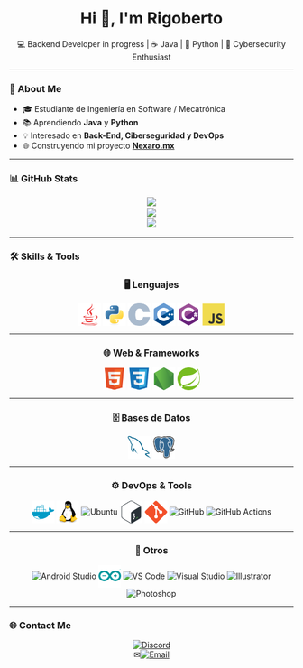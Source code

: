 <div align="center">
  <h1>Hi 👋, I'm Rigoberto</h1>
  <p>💻 Backend Developer in progress | ☕ Java | 🐍 Python | 🔐 Cybersecurity Enthusiast</p>
</div>

---

### 🚀 About Me
- 🎓 Estudiante de Ingeniería en Software / Mecatrónica  
- 📚 Aprendiendo **Java** y **Python**  
- 💡 Interesado en **Back-End, Ciberseguridad y DevOps**  
- 🌐 Construyendo mi proyecto **[Nexaro.mx](https://nexaro.mx/)**  

---

### 📊 GitHub Stats
<div align="center">
  
![](https://github-readme-stats.vercel.app/api?username=RigoHy&show_icons=true&theme=dark)  
![](https://github-readme-streak-stats.herokuapp.com/?user=RigoHy&theme=dark&hide_border=false)  
![](https://github-readme-stats.vercel.app/api/top-langs/?username=RigoHy&theme=dark&hide_border=false&layout=compact)  

</div>

---

### 🛠️ Skills & Tools
<div align="center">
  
<div align="center">

### 🖥️ Lenguajes
<img align="center" alt="Java" height="40" src="https://raw.githubusercontent.com/devicons/devicon/master/icons/java/java-plain.svg" />
<img align="center" alt="Python" height="40" src="https://raw.githubusercontent.com/devicons/devicon/master/icons/python/python-original.svg" />
<img align="center" alt="C" height="40" src="https://raw.githubusercontent.com/devicons/devicon/master/icons/c/c-original.svg" />
<img align="center" alt="C++" height="40" src="https://raw.githubusercontent.com/devicons/devicon/master/icons/cplusplus/cplusplus-original.svg" />
<img align="center" alt="C#" height="40" src="https://raw.githubusercontent.com/devicons/devicon/master/icons/csharp/csharp-original.svg" />
<img align="center" alt="JavaScript" height="40" src="https://raw.githubusercontent.com/devicons/devicon/master/icons/javascript/javascript-original.svg" />

---

### 🌐 Web & Frameworks
<img align="center" alt="HTML5" height="40" src="https://raw.githubusercontent.com/devicons/devicon/master/icons/html5/html5-original.svg" />
<img align="center" alt="CSS3" height="40" src="https://raw.githubusercontent.com/devicons/devicon/master/icons/css3/css3-original.svg" />
<img align="center" alt="Node.js" height="40" src="https://raw.githubusercontent.com/devicons/devicon/master/icons/nodejs/nodejs-original.svg" />
<img align="center" alt="Spring" height="40" src="https://raw.githubusercontent.com/devicons/devicon/master/icons/spring/spring-original.svg" />

---

### 🗄️ Bases de Datos
<img align="center" alt="MySQL" height="40" src="https://raw.githubusercontent.com/devicons/devicon/master/icons/mysql/mysql-original.svg" />
<img align="center" alt="PostgreSQL" height="40" src="https://raw.githubusercontent.com/devicons/devicon/master/icons/postgresql/postgresql-original.svg" />

---

### ⚙️ DevOps & Tools
<img align="center" alt="Docker" height="40" src="https://raw.githubusercontent.com/devicons/devicon/master/icons/docker/docker-plain.svg" />
<img align="center" alt="Linux" height="40" src="https://raw.githubusercontent.com/devicons/devicon/master/icons/linux/linux-original.svg" />
<img align="center" alt="Ubuntu" height="40" src="https://cdn.jsdelivr.net/gh/devicons/devicon/icons/ubuntu/ubuntu-plain.svg" />
<img align="center" alt="Bash" height="40" src="https://raw.githubusercontent.com/devicons/devicon/master/icons/bash/bash-original.svg" />
<img align="center" alt="Git" height="40" src="https://raw.githubusercontent.com/devicons/devicon/master/icons/git/git-original.svg" />
<img align="center" alt="GitHub" height="40" src="https://cdn.jsdelivr.net/gh/devicons/devicon/icons/github/github-original.svg" />
<img align="center" alt="GitHub Actions" height="40" src="https://cdn.jsdelivr.net/gh/devicons/devicon/icons/githubactions/githubactions-original.svg" />

---

### 📱 Otros
<img align="center" alt="Android Studio" height="40" src="https://cdn.jsdelivr.net/gh/devicons/devicon/icons/androidstudio/androidstudio-original.svg" />
<img align="center" alt="Arduino" height="40" src="https://raw.githubusercontent.com/devicons/devicon/master/icons/arduino/arduino-original.svg" />
<img align="center" alt="VS Code" height="40" src="https://cdn.jsdelivr.net/gh/devicons/devicon/icons/vscode/vscode-original.svg" />
<img align="center" alt="Visual Studio" height="40" src="https://cdn.jsdelivr.net/gh/devicons/devicon/icons/visualstudio/visualstudio-plain.svg" />
<img align="center" alt="Illustrator" height="40" src="https://cdn.jsdelivr.net/gh/devicons/devicon/icons/illustrator/illustrator-plain.svg" />
<img align="center" alt="Photoshop" height="40" src="https://cdn.jsdelivr.net/gh/devicons/devicon/icons/photoshop/photoshop-plain.svg" />

</div>

</div>

---

### 🌐 Contact Me
<div align="center">
  
[![Discord](https://img.shields.io/badge/Discord-7289DA?style=for-the-badge&logo=discord&logoColor=white)](https://discord.gg/vQKMqxa52w)  
✉[![Email](https://img.shields.io/badge/Email-Moradev.mx@gmail.com-red?style=for-the-badge&logo=gmail&logoColor=white)](mailto:Moradev.mx@gmail.com)
  

</div>

